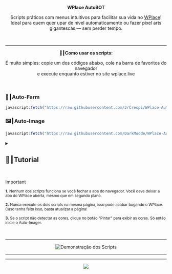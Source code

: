 <p align="center"><strong>WPlace AutoBOT</strong></p>

<p align="center">
  Scripts práticos com menus intuitivos para facilitar sua vida no <a href="https://wplace.live" target="_blank">WPlace</a>!<br>
  Ideal para quem quer upar de nível automaticamente ou fazer pixel arts gigantescas — sem perder tempo.
</p>

<br>

---

<p align="center"><strong>🚀┃Como usar os scripts:</strong></p>

<p align="center">
  É muito simples: copie um dos códigos abaixo, cole na barra de favoritos do navegador<br>
  e execute enquanto estiver no site wplace.live
</p>

<br>

### 🎯┃Auto-Farm

```js
javascript:fetch("https://raw.githubusercontent.com/JrCrespi/WPlace-AutoBOT/refs/heads/main/Auto-Farm.js").then(t=>t.text()).then(eval);
```

### 🖼️┃Auto-Image

```js
javascript:fetch("https://raw.githubusercontent.com/DarkModde/WPlace-AutoBOT/refs/heads/main/Auto-Image.js").then(t=>t.text()).then(eval);
```

<details>
  <summary><h2>📖┃Tutorial</h2></summary>

---

![Parte 1](https://i.imgur.com/wpo8kbW.png)

---

![Parte 2](https://i.imgur.com/wv5gP2t.png)

---

![Parte 3](https://i.imgur.com/SgyvFQU.png)

</details>


<br>

> [!IMPORTANT]
> <p><sub><strong>1.</strong> Nenhum dos scripts funciona se você fechar a aba do navegador. Você deve deixar a aba do WPlace aberta, mesmo que em segundo plano.</sub></p>
> <p><sub><strong>2.</strong> Nunca execute os dois scripts na mesma página, isso pode acabar bugando o WPlace. Caso tenha feito isso, basta atualizar a página!</sub></p>
> <p><sub><strong>3.</strong> Se o script não detectar as cores, clique no botão "Pintar" para exibir as cores. Só então inicie o Auto-Imager.</sub></p>

<br>

---

<p align="center">
  <img src="https://i.imgur.com/VbHh9jI.png" alt="Demonstração dos Scripts"/>
</p>

---

---

<p align="center">
  <a href="#"><img src="https://komarev.com/ghpvc/?username=WPlace-AutoBOT&style=for-the-badge&label=Views:&color=gray"/></a>
</p>
